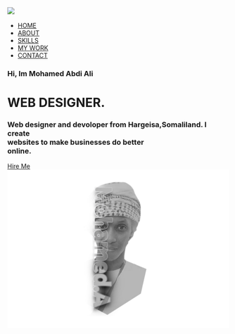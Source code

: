 <!DOCTYPE html>
<html lang="en">
<head>
    <title>About Me</title>
    <link rel="stylesheet" href="tiss.css">
</head>
<body>
<div class="main">
<div class="navbar">
    <img src="Tisqaad logo.png" class="logo">
<ul>
    <li><a href="#">HOME</a></li>
    <li><a href="#">ABOUT</a></li>
    <li><a href="#">SKILLS</a></li>
    <li><a href="#">MY WORK</a></li>
    <li><a href="#">CONTACT</a></li>
</ul>
</div>
<div class="info">
<h3>Hi, Im <span> Mohamed Abdi Ali</span></h3>
<h1><span>W</span>EB<span> D</span>ESIGNER.</h1>
<h3>Web designer and devoloper from Hargeisa,Somaliland.
    I create <br> websites to make businesses do better <br> online.</h3>
    <a href="#">Hire Me</a>
</div>

<div class="image">
    <img src="Untitled-1.png" class="me">
</div>

<div class="icons">
    <a href="#"><ion-icon name="logo-facebook"></ion-icon></a>
    <a href="#"><ion-icon name="logo-instagram"></ion-icon></a>
    <a href="#"><ion-icon name="logo-twitter"></ion-icon></a>

</div>
</div>
<script src="https://unpkg.com/ionicons@5.4.0/dist/ionicons.js"></script>
</body>
</html>
